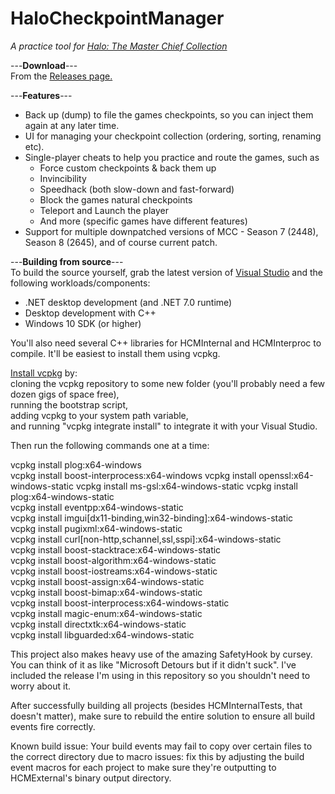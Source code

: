 # HaloCheckpointManager
*A practice tool for [Halo: The Master Chief Collection](https://store.steampowered.com/app/976730/Halo_The_Master_Chief_Collection/)*

---**Download**---  
From the [Releases page.](https://github.com/Burnt-o/HaloCheckpointManager/releases)  

---**Features**---
* Back up (dump) to file the games checkpoints, so you can inject them again at any later time. 
* UI for managing your checkpoint collection (ordering, sorting, renaming etc).
* Single-player cheats to help you practice and route the games, such as
   * Force custom checkpoints & back them up
   * Invincibility
   * Speedhack (both slow-down and fast-forward)
   * Block the games natural checkpoints
   * Teleport and Launch the player
   * And more (specific games have different features)
 * Support for multiple downpatched versions of MCC - Season 7 (2448), Season 8 (2645), and of course current patch.

---**Building from source**---   
To build the source yourself, grab the latest version of [Visual Studio](https://visualstudio.microsoft.com/) and the following workloads/components:  
 * .NET desktop development (and .NET 7.0 runtime)  
 * Desktop development with C++  
 * Windows 10 SDK (or higher)
    
You'll also need several C++ libraries for HCMInternal and HCMInterproc to compile. It'll be easiest to install them using vcpkg.
       
[Install vcpkg](https://learn.microsoft.com/en-us/vcpkg/get_started/get-started?source=recommendations&pivots=shell-cmd) by:   
cloning the vcpkg repository to some new folder (you'll probably need a few dozen gigs of space free),  
running the bootstrap script,   
adding vcpkg to your system path variable,  
and running "vcpkg integrate install" to integrate it with your Visual Studio.  

Then run the following commands one at a time:

vcpkg install plog:x64-windows  
vcpkg install boost-interprocess:x64-windows
vcpkg install openssl:x64-windows-static
vcpkg install ms-gsl:x64-windows-static
vcpkg install plog:x64-windows-static  
vcpkg install eventpp:x64-windows-static  
vcpkg install imgui[dx11-binding,win32-binding]:x64-windows-static  
vcpkg install pugixml:x64-windows-static  
vcpkg install curl[non-http,schannel,ssl,sspi]:x64-windows-static  
vcpkg install boost-stacktrace:x64-windows-static  
vcpkg install boost-algorithm:x64-windows-static  
vcpkg install boost-iostreams:x64-windows-static  
vcpkg install boost-assign:x64-windows-static  
vcpkg install boost-bimap:x64-windows-static  
vcpkg install boost-interprocess:x64-windows-static  
vcpkg install magic-enum:x64-windows-static  
vcpkg install directxtk:x64-windows-static  
vcpkg install libguarded:x64-windows-static  


This project also makes heavy use of the amazing SafetyHook by cursey. You can think of it as like "Microsoft Detours but if it didn't suck". I've included the release I'm using in this repository so you shouldn't need to worry about it.

After successfully building all projects (besides HCMInternalTests, that doesn't matter), make sure to rebuild the entire solution to ensure all build events fire correctly.

Known build issue: Your build events may fail to copy over certain files to the correct directory due to macro issues: fix this by adjusting the build event macros for each project to make sure they're outputting to HCMExternal's binary output directory.